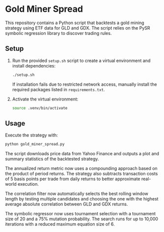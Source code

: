 # Gold Miner Spread

This repository contains a Python script that backtests a gold mining strategy using 
ETF data for GLD and GDX. The script relies on the PySR symbolic regression
library to discover trading rules.

## Setup

1. Run the provided `setup.sh` script to create a virtual environment and
   install dependencies:
   ```bash
   ./setup.sh
   ```

   If installation fails due to restricted network access, manually install the
   required packages listed in `requirements.txt`.

2. Activate the virtual environment:
   ```bash
   source .venv/bin/activate
   ```

## Usage

Execute the strategy with:
```bash
python gold_miner_spread.py
```

The script downloads price data from Yahoo Finance and outputs a plot and summary
statistics of the backtested strategy.

The annualized return metric now uses a compounding approach based on the
product of period returns. The strategy also subtracts transaction costs of
5 basis points per trade from daily returns to better approximate real-world
execution.

The correlation filter now automatically selects the best rolling window
length by testing multiple candidates and choosing the one with the highest
average absolute correlation between GLD and GDX returns.

The symbolic regressor now uses tournament selection with a tournament size of
20 and a 75% mutation probability. The search runs for up to 10,000
iterations with a reduced maximum equation size of 6.
